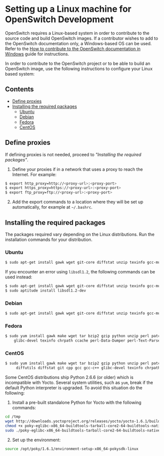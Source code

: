# Setting up a Linux machine for OpenSwitch Development
OpenSwitch requires a Linux-based system in order to contribute to the source code and build OpenSwitch images. If a contributor wishes to add to the OpenSwitch documentation only, a Windows-based OS can be used. Refer to the [How to contribute to the OpenSwitch documentation in Windows](./windows-setup) guide for instructions.

In order to contribute to the OpenSwitch project or to be able to build an OpenSwitch image, use the following  instructions to configure your Linux based system:

## Contents
- [Define proxies](#define-proxies)
- [Installing the required packages](#installing-the-required-packages)
  - [Ubuntu](#ubuntu)
  - [Debian](#debian)
  - [Fedora](#fedora)
  - [CentOS](#centos)

## Define proxies
If defining proxies is not needed, proceed to *"Installing the required packages"*.
1. Define your proxies if in a network that uses a proxy to reach the Internet.  For example:
```bash
$ export http_proxy=http://<proxy-url>:<proxy-port>
$ export https_proxy=https://<proxy-url>:<proxy-port>
$ export ftp_proxy=ftp://<proxy-url>:<proxy-port>
```
2. Add the export commands to a location where they will be set up automatically, for example at `~/.bashrc`.

## Installing the required packages
The packages required vary depending on the Linux distributions. Run the installation commands for your distribution.

### Ubuntu
```bash
$ sudo apt-get install gawk wget git-core diffstat unzip texinfo gcc-multilib  build-essential chrpath screen curl device-tree-compiler libsdl1.2-dev xterm
```
If you encounter an error using `libsdl1.2`, the following commands can be used instead:
```bash
$ sudo apt-get install gawk wget git-core diffstat unzip texinfo gcc-multilib  build-essential chrpath screen curl device-tree-compiler xterm aptitude
$ sudo aptitude install libsdl1.2-dev
```
### Debian
```bash
$ sudo apt-get install gawk wget git-core diffstat unzip texinfo gcc-multilib  build-essential chrpath screen curl device-tree-compiler libsdl1.2-dev xterm gperf quilt
```
### Fedora
```bash
$ sudo yum install gawk make wget tar bzip2 gzip python unzip perl patch diffutils diffstat git cpp gcc gcc-c++ \
    glibc-devel texinfo chrpath ccache perl-Data-Dumper perl-Text-ParseWords perl-Thread-Queue SDL-devel xterm screen dtc
```
### CentOS
```bash
$ sudo yum install gawk make wget tar bzip2 gzip python unzip perl patch \
     diffutils diffstat git cpp gcc gcc-c++ glibc-devel texinfo chrpath SDL-devel xterm glibc-devel.i686 screen dtc
```
Some CentOS distributions ship Python 2.6.6 (or older) which is incompatible with Yocto. Several system utilities, such as `yum`, break if the default Python interpreter is upgraded. To avoid this situation do the following:
1. Install a pre-built standalone Python for Yocto with the following commands:
```bash
cd /tmp
wget http://downloads.yoctoproject.org/releases/yocto/yocto-1.6.1/buildtools/poky-eglibc-x86_64-buildtools-tarball-core2-64-buildtools-nativesdk-standalone-1.6.1.sh
chmod +x poky-eglibc-x86_64-buildtools-tarball-core2-64-buildtools-nativesdk-standalone-1.6.1.sh
sudo ./poky-eglibc-x86_64-buildtools-tarball-core2-64-buildtools-nativesdk-standalone-1.6.1.sh -y
```
2. Set up the environment:
```bash
source /opt/poky/1.6.1/environment-setup-x86_64-pokysdk-linux
```
